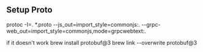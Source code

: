 ## Setup Proto
protoc -I=. *.proto --js_out=import_style=commonjs:. --grpc-web_out=import_style=commonjs,mode=grpcwebtext:.

if it doesn't work
brew install protobuf@3
brew link --overwrite protobuf@3